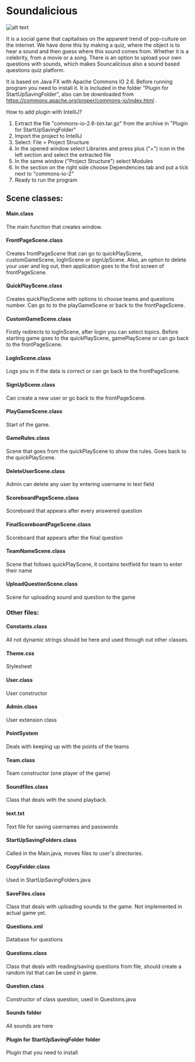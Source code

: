 # Soundalicious 

![alt text](http://pichoster.net/images/2017/12/19/e10c840d9a7b14d727e47d32650cbe05.png)

It is a social game that capitalises on the apparent trend of pop-culture on the internet. We have done this by making a quiz, where the object is to hear a sound and then guess where this sound comes from. Whether it is a celebrity, from a movie or a song. There is an option to upload your own questions with sounds, which makes Souncalicious also a sound based questions quiz platform. 

It is based on Java FX with Apache Commons IO 2.6. Before running program you need to install it. It is included in the folder "Plugin for StartUpSavingFolder", also can be downloaded  from https://commons.apache.org/proper/commons-io/index.html .

How to add plugin with IntelliJ?
1. Extract the file "commons-io-2.6-bin.tar.gz" from the archive in "Plugin for StartUpSavingFolder"
2. Import the project to IntelliJ
2. Select: File > Project Structure
3. In the opened window select Libraries and press plus ("+") icon in the left section and select the extracted file
4. In the same window ("Project Structure") select Modules 
5. In the section on the right side choose Dependencies tab and put a tick next to "commons-io-2"
6. Ready to run the program

## Scene classes:

#### Main.class
The main function that creates window.
#### FrontPageScene.class 
Creates frontPageScene that can go to quickPlayScene, customGameScene, logInScene or signUpScene. Also, an option to delete your user and log out, then application goes to the first screen of frontPageScene.
#### QuickPlayScene.class
Creates quickPlayScene with options to choose teams and questions number. Can go to to the playGameScene or back to the frontPageScene.
#### CustomGameScene.class
Firstly redirects to logInScene, after login you can select topics. Before starting game goes to the quickPlayScene, gamePlayScene or can go back to the frontPageScene.
#### LogInScene.class
Logs you in if the data is correct or can go back to the frontPageScene.
#### SignUpScene.class
Can create a new user or go back to the frontPageScene.
#### PlayGameScene.class
Start of the game.
#### GameRules.class
Scene that goes from the quickPlayScene to show the rules. Goes back to the quickPlayScene.
#### DeleteUserScene.class 
Admin can delete any user by entering username in text field
#### ScoreboardPageScene.class
Scoreboard that appears after every answered question
#### FinalScoreboardPageScene.class
Scoreboard that appears after the final question
#### TeamNameScene.class
Scene that follows quickPlayScene, it contains textfield for team to enter their name
#### UploadQuestionScene.class
Scene for uploading sound and question to the game

### Other files:

#### Constants.class
All not dynamic strings should be here and used through out other classes.
#### Theme.css
Stylesheet
#### User.class
User constructor
#### Admin.class
User extension class
#### PointSystem
Deals with keeping up with the points of the teams
#### Team.class
Team constructor (one player of the game)
#### Soundfiles.class
Class that deals with the sound playback.
#### text.txt
Text file for saving usernames and passwords
#### StartUpSavingFolders.class
Called in the Main.java, moves files to user's directories.
#### CopyFolder.class
Used in StartUpSavingFolders.java
#### SaveFiles.class
Class that deals with uploading sounds to the game. Not implemented in actual game yet.
#### Questions.xml 
Database for questions
#### Questions.class
Class that deals with reading/saving questions from file, should create a random list that can be used in game.
#### Question.class
Constructor of class question, used in Questions.java
#### Sounds folder
All sounds are here
#### Plugin for StartUpSavingFolder folder
Plugin that you need to install
